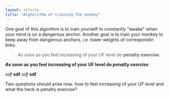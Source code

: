 ```yaml
---
layout: article
title: "Alghorithm of training the monkey"
---
```


One goal of this algorithm is to train yourself to constantly "awake" when your
mind is on a dangerous anchor. Another goal is to train your monkey to keep away
from dangerous anchors, i.e. lower weights of correspondin links.

> As soon as you feel increasing of your UF level do __penalty exercise__.

__As soon as you feel increasing of your UF level do *penalty exercise*__.

*sdf* **sdf** _sdf_ __sdf__

Two questions should arise now: how to feel increasing of your UF level and what
the heck is penalty exercise?




